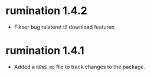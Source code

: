 # rumination 1.4.2

* Fikser bug relateret til download featuren

# rumination 1.4.1

* Added a `NEWS.md` file to track changes to the package.
